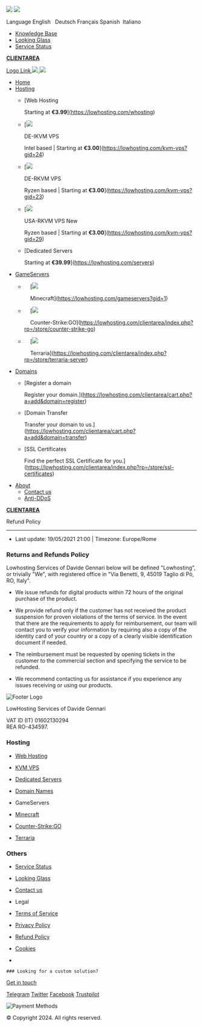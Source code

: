 ![](assets/img/preloader/L.png) ![](assets/img/preloader/H.png)

Language English   Deutsch Français Spanish  Italiano 

* [Knowledge Base](https://lowhosting.com/clientarea/index.php?rp=/knowledgebase)
* [Looking Glass](https://lg.lowhosting.com/)
* [Service Status](https://t.me/s/Lowhosting)

[**CLIENTAREA**](https://lowhosting.com/clientarea/?language=english)

[Logo Link ![](assets/img/logo/h_logo.svg) ![](assets/img/logo/h_logo.svg)](https://lowhosting.com/index)  

* [Home](https://lowhosting.com/index)
* [Hosting](#)
    * [Web Hosting
        
        Starting at **€3.99**](https://lowhosting.com/whosting)
    * [![](assets/img/icon/de.png)
        
        DE-IKVM VPS
        
        Intel based | Starting at **€3.00**](https://lowhosting.com/kvm-vps?gid=24)
    * [![](assets/img/icon/de.png)
        
        DE-RKVM VPS
        
        Ryzen based | Starting at **€3.00**](https://lowhosting.com/kvm-vps?gid=23)
    * [![](assets/img/icon/usa.png)
        
        USA-RKVM VPS New
        
        Ryzen based | Starting at **€3.00**](https://lowhosting.com/kvm-vps?gid=29)
    * [Dedicated Servers
        
        Starting at **€39.99**](https://lowhosting.com/servers)
* [GameServers](#)
    *     [![](assets/img/media/minecraft-icon.ico)
        
            Minecraft](https://lowhosting.com/gameservers?gid=1)
    *     [![](assets/img/media/csgo-icon.png)
        
            Counter-Strike:GO](https://lowhosting.com/clientarea/index.php?rp=/store/counter-strike-go)
    *     [![](assets/img/media/terraria-icon.png)
        
            Terraria](https://lowhosting.com/clientarea/index.php?rp=/store/terraria-server)
* [Domains](#)
    * [Register a domain
        
        Register your domain.](https://lowhosting.com/clientarea/cart.php?a=add&domain=register)
    * [Domain Transfer
        
        Transfer your domain to us.](https://lowhosting.com/clientarea/cart.php?a=add&domain=transfer)
    * [SSL Certificates
        
        Find the perfect SSL Certificate for you.](https://lowhosting.com/clientarea/index.php?rp=/store/ssl-certificates)
* [About](#)
    * [Contact us](https://lowhosting.com/contact)
    * [Anti-DDoS](https://lowhosting.com/antiddos)

[**CLIENTAREA**](https://lowhosting.com/clientarea/?language=english)

Refund Policy  

----------------

* Last update: 19/05/2021 21:00 | Timezone: Europe/Rome

### Returns and Refunds Policy

  

Lowhosting Services of Davide Gennari below will be defined "Lowhosting", or trivially "We", with registered office in "Via Benetti, 9, 45019 Taglio di Pò, RO, Italy".

* We issue refunds for digital products within 72 hours of the original purchase of the product.
  
* We provide refund only if the customer has not received the product suspension for proven violations of the terms of service. In the event that there are the requirements to apply for reimbursement, our team will contact you to verify your information by requiring also a copy of the identity card of your country or a copy of a clearly visible identification document if needed.
  
* The reimbursement must be requested by opening tickets in the customer to the commercial section and specifying the service to be refunded.
  
* We recommend contacting us for assistance if you experience any issues receiving or using our products.
  

![Footer Logo](assets/img/logo/h_logo.svg)  
  
  
  
  
  
  

LowHosting Services of Davide Gennari  
  
VAT ID (IT) 01602130294  
REA RO-434597.  

### Hosting

* [Web Hosting](https://lowhosting.com/whosting)
* [KVM VPS](https://lowhosting.com/kvm-vps)
* [Dedicated Servers](https://lowhosting.com/servers)
* [Domain Names](https://lowhosting.com/clientarea/cart.php?a=add&domain=register)

* GameServers
* [Minecraft](https://lowhosting.com/gameservers?gid=1)
* [Counter-Strike:GO](https://lowhosting.com/clientarea/index.php?rp=/store/counter-strike-go)
* [Terraria](https://lowhosting.com/clientarea/index.php?rp=/store/terraria-server)

### Others

* [Service Status](https://lowhosting.com/status)
* [Looking Glass](https://lg.lowhosting.io/)
* [Contact us](https://lowhosting.com/contact)
  

* Legal
* [Terms of Service](https://lowhosting.com/legal)
* [Privacy Policy](https://lowhosting.com/legal#privacy-policy)
* [Refund Policy](https://lowhosting.com/refpolicy)
* [Cookies](#)

*   
    
    ### Looking for a custom solution?
    

[Get in touch](https://lowhosting.com/contact)

  
  
  

[Telegram](https://t.me/Lowhosting) [Twitter](https://twitter.com/LowHostingOrg) [Facebook](https://www.facebook.com/lowhostingorg/) [Trustpilot](https://www.trustpilot.com/review/lowhosting.org?languages=all)

![Payment Methods](assets/img/media/cards3.png)

© Copyright 2024. All rights reserved.

[](#)